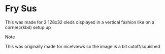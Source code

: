 # Fry Sus

This was made for 2 128x32 oleds displayed in a vertical fashion like on a corne(crkbd) setup up

> [!NOTE]
> This was originally made for nice!views so the image is a bit cutoff/squished
